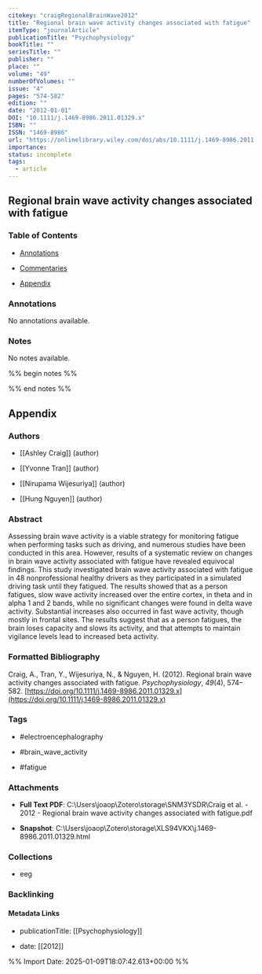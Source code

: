 ```yaml
---
citekey: "craigRegionalBrainWave2012"
title: "Regional brain wave activity changes associated with fatigue"
itemType: "journalArticle"
publicationTitle: "Psychophysiology"
bookTitle: ""
seriesTitle: ""
publisher: ""
place: ""
volume: "49"
numberOfVolumes: ""
issue: "4"
pages: "574-582"
edition: ""
date: "2012-01-01"
DOI: "10.1111/j.1469-8986.2011.01329.x"
ISBN: ""
ISSN: "1469-8986"
url: "https://onlinelibrary.wiley.com/doi/abs/10.1111/j.1469-8986.2011.01329.x"
importance: 
status: incomplete
tags:
  - article
---
```


## Regional brain wave activity changes associated with fatigue

### Table of Contents

- [Annotations](#annotations)

+ [Commentaries](#commentaries)

- [Appendix](#appendix)

### Annotations


No annotations available.


### Notes


No notes available.


%% begin notes %%

<!-- Write your personal notes here -->

%% end notes %%

## Appendix

### Authors


- [[Ashley Craig]] (author)

- [[Yvonne Tran]] (author)

- [[Nirupama Wijesuriya]] (author)

- [[Hung Nguyen]] (author)



### Abstract

Assessing brain wave activity is a viable strategy for monitoring fatigue when performing tasks such as driving, and numerous studies have been conducted in this area. However, results of a systematic review on changes in brain wave activity associated with fatigue have revealed equivocal findings. This study investigated brain wave activity associated with fatigue in 48 nonprofessional healthy drivers as they participated in a simulated driving task until they fatigued. The results showed that as a person fatigues, slow wave activity increased over the entire cortex, in theta and in alpha 1 and 2 bands, while no significant changes were found in delta wave activity. Substantial increases also occurred in fast wave activity, though mostly in frontal sites. The results suggest that as a person fatigues, the brain loses capacity and slows its activity, and that attempts to maintain vigilance levels lead to increased beta activity.


### Formatted Bibliography

Craig, A., Tran, Y., Wijesuriya, N., & Nguyen, H. (2012). Regional brain wave activity changes associated with fatigue. _Psychophysiology_, _49_(4), 574–582. [https://doi.org/10.1111/j.1469-8986.2011.01329.x](https://doi.org/10.1111/j.1469-8986.2011.01329.x)


### Tags


- #electroencephalography

- #brain_wave_activity

- #fatigue




### Attachments


- **Full Text PDF**: C:\Users\joaop\Zotero\storage\SNM3YSDR\Craig et al. - 2012 - Regional brain wave activity changes associated with fatigue.pdf

- **Snapshot**: C:\Users\joaop\Zotero\storage\XLS94VKX\j.1469-8986.2011.01329.html




### Collections


- eeg





### Backlinking


#### Metadata Links


- publicationTitle: [[Psychophysiology]]




- date: [[2012]]





<!-- Any additional notes or comments -->


%% Import Date: 2025-01-09T18:07:42.613+00:00 %%
